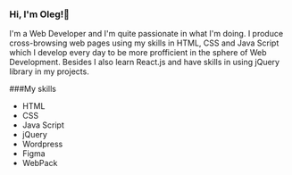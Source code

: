 ### Hi, I'm Oleg!👋

I'm a Web Developer and I'm quite passionate in what I'm doing. I produce cross-browsing web pages using my skills in HTML, CSS and Java Script which I develop every day to be more profficient in the sphere of Web Development. Besides I also learn React.js and have skills in using jQuery library in my projects.  


###My skills
- HTML
- CSS
- Java Script
- jQuery
- Wordpress
- Figma
- WebPack
<!--
**OlegKozina/OlegKozina** is a ✨ _special_ ✨ repository because its `README.md` (this file) appears on your GitHub profile.

Here are some ideas to get you started:

- 🔭 I’m currently working on ...
- 🌱 I’m currently learning ...
- 👯 I’m looking to collaborate on ...
- 🤔 I’m looking for help with ...
- 💬 Ask me about ...
- 📫 How to reach me: ...
- 😄 Pronouns: ...
- ⚡ Fun fact: ...
-->


